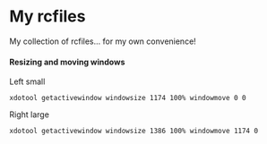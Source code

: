 # My rcfiles

My collection of rcfiles... for my own convenience!


#### Resizing and moving windows

Left small

    xdotool getactivewindow windowsize 1174 100% windowmove 0 0

Right large

    xdotool getactivewindow windowsize 1386 100% windowmove 1174 0
